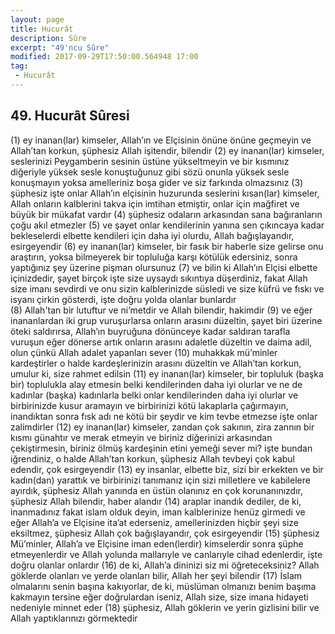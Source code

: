 ```yaml
---
layout: page
title: Hucurât
description: Sûre
excerpt: "49'ncu Sûre"
modified: 2017-09-29T17:50:00.564948 17:00
tag: 
 - Hucurât
---
```


## 49. Hucurât Sûresi

(1) ey inanan(lar) kimseler, Allah’ın ve Elçisinin önüne önüne geçmeyin ve Allah’tan korkun, şüphesiz Allah işitendir, bilendir 
(2) ey inanan(lar) kimseler, seslerinizi Peygamberin sesinin üstüne yükseltmeyin ve bir kısmınız diğeriyle yüksek sesle konuştuğunuz gibi sözü onunla yüksek sesle konuşmayın yoksa amelleriniz boşa gider ve siz farkında olmazsınız
(3) şüphesiz işte onlar Allah’ın elçisinin huzurunda seslerini kısan(lar) kimseler, Allah onların kalblerini takva için imtihan etmiştir, onlar için mağfiret ve büyük  bir mükafat vardır
(4) şüphesiz odaların arkasından sana bağıranların çoğu akıl etmezler
(5) ve şayet onlar kendilerinin yanına sen çıkıncaya kadar bekleselerdi elbette kendileri için daha iyi olurdu, Allah bağışlayandır, esirgeyendir 
(6) ey inanan(lar) kimseler, bir fasık bir haberle size gelirse onu araştırın, yoksa bilmeyerek bir topluluğa karşı kötülük edersiniz, sonra yaptığınız şey üzerine pişman olursunuz
(7) ve bilin ki Allah’ın Elçisi elbette içinizdedir, şayet birçok işte size uysaydı sıkıntıya düşerdiniz, fakat Allah size imanı sevdirdi ve onu sizin kalblerinizde süsledi ve size küfrü ve fıskı ve isyanı çirkin gösterdi, işte doğru yolda olanlar bunlardır	
(8) Allah'tan bir lutuftur ve ni’metdir ve Allah bilendir, hakimdir
(9) ve eğer inananlardan iki grup vuruşurlarsa onların arasını düzeltin, şayet biri üzerine öteki saldırırsa, Allah’ın buyruğuna dönünceye kadar saldıran tarafla vuruşun eğer dönerse artık onların arasını adaletle düzeltin ve daima adil, olun çünkü Allah adalet yapanları sever
(10) muhakkak mü’minler kardeştirler o halde kardeşlerinizin arasını düzeltin ve Allah’tan korkun, umulur ki, size rahmet edilsin
(11) ey inanan(lar) kimseler, bir topluluk (başka bir) toplulukla alay etmesin belki kendilerinden daha iyi olurlar ve ne de kadınlar (başka) kadınlarla belki onlar kendilerinden daha iyi olurlar ve birbirinizde kusur aramayın ve birbirinizi kötü lakaplarla çağırmayın, inandıktan sonra fısk adı ne kötü bir şeydir ve kim tevbe etmezse işte onlar zalimdirler
(12) ey inanan(lar) kimseler, zandan çok sakının, zira zannın bir kısmı günahtır ve merak etmeyin ve biriniz diğerinizi arkasından çekiştirmesin, biriniz ölmüş kardeşinin etini yemeği sever mi? işte bundan iğrendiniz, o halde Allah’tan korkun, şüphesiz Allah tevbeyi çok kabul edendir, çok esirgeyendir
(13) ey insanlar, elbette biz, sizi bir erkekten ve bir kadın(dan) yarattık ve birbirinizi tanımanız için sizi milletlere ve kabilelere ayırdık, şüphesiz Allah yanında en üstün olanınız en çok korunanınızdır, şüphesiz Allah bilendir, haber alandır 
(14) araplar inandık dediler, de ki, inanmadınız fakat islam olduk deyin, iman kalblerinize henüz girmedi ve eğer Allah’a ve Elçisine ita’at ederseniz, amellerinizden hiçbir şeyi size eksiltmez, şüphesiz Allah çok bağışlayandır, çok esirgeyendir
(15) şüphesiz Mü’minler, Allah’a ve Elçisine iman eden(lerdir) kimselerdir sonra şüphe etmeyenlerdir ve Allah yolunda mallarıyle ve canlarıyle cihad edenlerdir, işte doğru olanlar onlardır
(16) de ki, Allah’a dininizi siz mi öğreteceksiniz? Allah göklerde olanları ve yerde olanları bilir, Allah her şeyi bilendir
(17) İslam olmalarını senin başına kakıyorlar, de ki, müslüman olmanızı benim başıma kakmayın tersine eğer doğrulardan iseniz, Allah size, size imana hidayeti nedeniyle minnet eder 
(18) şüphesiz, Allah göklerin ve yerin gizlisini bilir ve Allah yaptıklarınızı görmektedir
